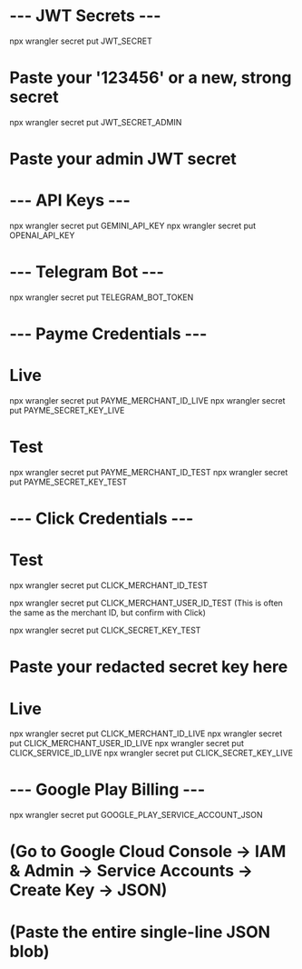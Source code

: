 # --- JWT Secrets ---
npx wrangler secret put JWT_SECRET
# Paste your '123456' or a new, strong secret

npx wrangler secret put JWT_SECRET_ADMIN
# Paste your admin JWT secret

# --- API Keys ---
npx wrangler secret put GEMINI_API_KEY
npx wrangler secret put OPENAI_API_KEY

# --- Telegram Bot ---
npx wrangler secret put TELEGRAM_BOT_TOKEN

# --- Payme Credentials ---
# Live
npx wrangler secret put PAYME_MERCHANT_ID_LIVE
npx wrangler secret put PAYME_SECRET_KEY_LIVE
# Test
npx wrangler secret put PAYME_MERCHANT_ID_TEST
npx wrangler secret put PAYME_SECRET_KEY_TEST

# --- Click Credentials ---
# Test
npx wrangler secret put CLICK_MERCHANT_ID_TEST 

npx wrangler secret put CLICK_MERCHANT_USER_ID_TEST 
(This is often the same as the merchant ID, but confirm with Click)


npx wrangler secret put CLICK_SECRET_KEY_TEST 
# Paste your redacted secret key here

# Live
npx wrangler secret put CLICK_MERCHANT_ID_LIVE
npx wrangler secret put CLICK_MERCHANT_USER_ID_LIVE
npx wrangler secret put CLICK_SERVICE_ID_LIVE
npx wrangler secret put CLICK_SECRET_KEY_LIVE


# --- Google Play Billing ---
npx wrangler secret put GOOGLE_PLAY_SERVICE_ACCOUNT_JSON
# (Go to Google Cloud Console -> IAM & Admin -> Service Accounts -> Create Key -> JSON)
# (Paste the entire single-line JSON blob)